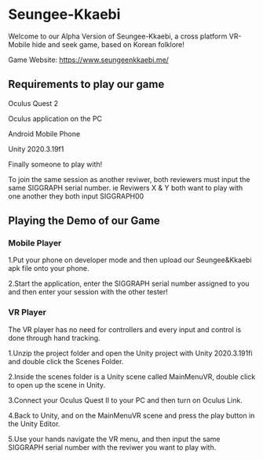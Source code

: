 # Seungee-Kkaebi

Welcome to our Alpha Version of Seungee-Kkaebi, a cross platform VR-Mobile hide and seek game, based on Korean folklore!

Game Website: https://www.seungeenkkaebi.me/

## Requirements to play our game

Oculus Quest 2

Oculus application on the PC

Android Mobile Phone

Unity 2020.3.19f1

Finally someone to play with!

To join the same session as another reviwer, both reviewers must input the same SIGGRAPH serial number. 
ie Reviwers X & Y both want to play with one another they both input SIGGRAPH00 


## Playing the Demo of our Game
  
### Mobile Player
  
1.Put your phone on developer mode and then upload our Seungee&Kkaebi apk file onto your phone.
  
2.Start the application, enter the SIGGRAPH serial number assigned to you and then enter your session with the other tester!
  

### VR Player
  
The VR player has no need for controllers and every input and control is done through hand tracking.
  
1.Unzip the project folder and open the Unity project with Unity 2020.3.191fi and double click the Scenes Folder.
  
2.Inside the scenes folder is a Unity scene called MainMenuVR, double click to open up the scene in Unity.
  
3.Connect your Oculus Quest II to your PC and then turn on Oculus Link.
  
4.Back to Unity, and on the MainMenuVR scene and press the play button in the Unity Editor.
  
5.Use your hands navigate the VR menu, and then input the same SIGGRAPH serial number with the reviwer you want to play with. 
  
  
